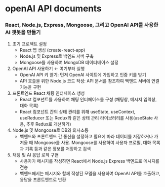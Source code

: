 # openAI API documents

### React, Node.js, Express, Mongoose, 그리고 OpenAI API를 사용한 AI 챗봇을 만들기

1. 초기 프로젝트 설정
    - React 앱 생성 (create-react-app)
    - Node.js 및 Express로 백엔드 서버 구축
    - Mongoose를 사용하여 MongoDB 데이터베이스 설정
2. OpenAI API 사용하기   ← 여기부터 실행
    - OpenAI API 키 얻기: 먼저 OpenAI 사이트에 가입하고 인증 키를 받기
    - API 호출을 위한 Node.js 코드 작성: API 문서를 참조하여 백엔드 서버에 연결 기능을 구현
3. 프론트엔드 React 채팅 인터페이스 생성
    - React 컴포넌트를 사용하여 채팅 인터페이스를 구성 (채팅창, 메시지 입력창, 대화 목록)
    - React 컴포넌트 간의 상태 관리를 위해 useState, useContext, useReducer 또는 Redux와 같은 상태 관리 라이브러리를 사용(useState 사용, 추후 Redux로 개선하기)
4. Node.js 및 Mongoose로 DB와 의사소통
    - 백엔드와 프론트엔드 간 통신을 설정하고 필요에 따라 데이터를 저장하거나 가져올 때 Mongoose를 사용. Mongoose를 사용하여 사용자 프로필, 대화 목록과 기록 등과 같은 정보를 저장하고 검색
5. 채팅 및 AI 응답 로직 구현
    - 사용자가 메시지를 작성하면 React에서 Node.js Express 백엔드로 메시지를 전송
    - 백엔드에서는 메시지와 함께 작성된 모델을 사용하여 OpenAI API를 호출하고, 응답을 프론트엔드로 반환